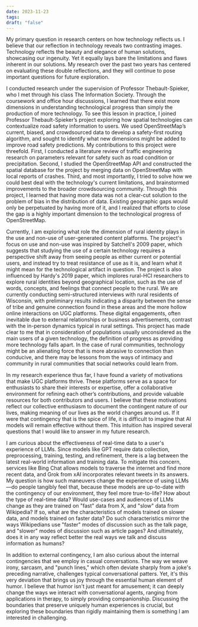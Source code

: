 ```yaml
---
date: 2023-11-23
tags: 
draft: "false"
---
```

My primary question in research centers on how technology reflects us. I believe that our reflection in technology reveals two contrasting images. Technology reflects the beauty and elegance of human solutions, showcasing our ingenuity. Yet it equally lays bare the limitations and flaws inherent in our solutions. My research over the past two years has centered on evaluating these double reflections, and they will continue to pose important questions for future exploration.

I conducted research under the supervision of Professor Thebault-Spieker, who I met through his class The Information Society. Through the coursework and office hour discussions, I learned that there exist more dimensions in understanding technological progress than simply the production of more technology. To see this lesson in practice, I joined Professor Thebault-Spieker’s project exploring how spatial technologies can contextualize road safety information to users. We used OpenStreetMap’s current, biased, and crowdsourced data to develop a safety-first routing algorithm, and sought to identify what new dimensions might be added to improve road safety predictions. My contributions to this project were threefold. First, I conducted a literature review of traffic engineering research on parameters relevant for safety such as road condition or precipitation. Second, I studied the OpenStreetMap API and constructed the spatial database for the project by merging data on OpenStreetMap with local reports of crashes. Third, and most importantly, I tried to solve how we could best deal with the technology's current limitations, and brainstormed improvements to the broader crowdsourcing community. Through this project, I learned that having more data was not a clear-cut solution to the problem of bias in the distribution of data. Existing geographic gaps would only be perpetuated by having more of it, and I realized that efforts to close the gap is a highly important dimension to the technological progress of OpenStreetMap.

Currently, I am exploring what role the dimension of rural identity plays in the use and non-use of user-generated content platforms. The project's focus on use and non-use was inspired by Satchell's 2009 paper, which suggests that studying the use of a certain technology requires a perspective shift away from seeing people as either current or potential users, and instead try to treat resistance of use as it is, and learn what it might mean for the technological artifact in question. The project is also influenced by Hardy's 2019 paper, which implores rural-HCI researchers to explore rural identities beyond geographical location, such as the use of words, concepts, and feelings that connect people to the rural. We are currently conducting semi-structured interviews with rural residents of Wisconsin, with preliminary results indicating a disparity between the sense of tribe and genuine connection found in these areas and the more hollow online interactions on UGC platforms. These digital engagements, often inevitable due to external relationships or business advertisements, contrast with the in-person dynamics typical in rural settings. This project has made clear to me that in consideration of populations usually unconsidered as the main users of a given technology, the definition of progress as providing more technology falls apart. In the case of rural communities, technology might be an alienating force that is more abrasive to connection than conducive, and there may be lessons from the ways of intimacy and community in rural communities that social networks could learn from.

In my research experience thus far, I have found a variety of motivations that make UGC platforms thrive. These platforms serve as a space for enthusiasts to share their interests or expertise, offer a collaborative environment for refining each other’s contributions, and provide valuable resources for both contributors and users. I believe that these motivations reflect our collective enthusiasm to document the contingent nature of our lives, making meaning of our lives as the world changes around us. If it were that contingency that is the spice of life, it is difficult to imagine that AI models will remain effective without them. This intuition has inspired several questions that I would like to answer in my future research.

I am curious about the effectiveness of real-time data to a user's experience of LLMs. Since models like GPT require data collection, preprocessing, training, testing, and refinement, there is a lag between the latest real-world information and training data. To mitigate this concern, services like Bing Chat allows models to traverse the internet and find more recent data, and Grok from xAI incorporates relevant tweets in its answers. My question is how such maneuvers change the experience of using LLMs—do people tangibly feel that, because these models are up-to-date with the contingency of our environment, they feel more true-to-life? How about the type of real-time data? Would use-cases and audiences of LLMs change as they are trained on "fast" data from X, and "slow" data from Wikipedia? If so, what are the characteristics of models trained on slower data, and models trained on faster data? Do such characteristics mirror the ways Wikipedians use "faster" modes of discussion such as the talk page, and "slower" modes of discussion such as article pages? And ultimately, does it in any way reflect better the real ways we talk and discuss information as humans?

In addition to external contingency, I am also curious about the internal contingencies that we employ in casual conversations. The way we weave irony, sarcasm, and "punch lines," which often deviate sharply from a joke's preceding narrative, challenges typical conversational patters. Yet, it's this very deviation that brings us joy through the essential human element of humor. I believe that humor isn't just meant for amusement; it can deeply change the ways we interact with conversational agents, ranging from applications in therapy, to simply providing companionship. Discussing the boundaries that preserve uniquely human experiences is crucial, but exploring these boundaries than rigidly maintaining them is something I am interested in challenging.